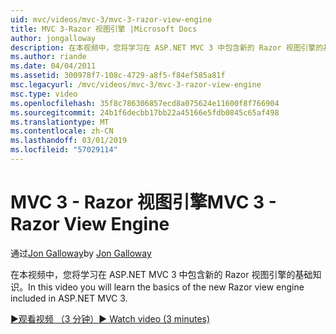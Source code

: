 ```yaml
---
uid: mvc/videos/mvc-3/mvc-3-razor-view-engine
title: MVC 3-Razor 视图引擎 |Microsoft Docs
author: jongalloway
description: 在本视频中，您将学习在 ASP.NET MVC 3 中包含新的 Razor 视图引擎的基础知识。
ms.author: riande
ms.date: 04/04/2011
ms.assetid: 300978f7-108c-4729-a8f5-f84ef585a81f
msc.legacyurl: /mvc/videos/mvc-3/mvc-3-razor-view-engine
msc.type: video
ms.openlocfilehash: 35f8c786306857ecd8a075624e11600f8f766904
ms.sourcegitcommit: 24b1f6decbb17bb22a45166e5fdb0845c65af498
ms.translationtype: MT
ms.contentlocale: zh-CN
ms.lasthandoff: 03/01/2019
ms.locfileid: "57029114"
---
```

<a name="mvc-3---razor-view-engine"></a><span data-ttu-id="aa42d-103">MVC 3 - Razor 视图引擎</span><span class="sxs-lookup"><span data-stu-id="aa42d-103">MVC 3 - Razor View Engine</span></span>
====================
<span data-ttu-id="aa42d-104">通过[Jon Galloway](https://github.com/jongalloway)</span><span class="sxs-lookup"><span data-stu-id="aa42d-104">by [Jon Galloway](https://github.com/jongalloway)</span></span>

<span data-ttu-id="aa42d-105">在本视频中，您将学习在 ASP.NET MVC 3 中包含新的 Razor 视图引擎的基础知识。</span><span class="sxs-lookup"><span data-stu-id="aa42d-105">In this video you will learn the basics of the new Razor view engine included in ASP.NET MVC 3.</span></span>

[<span data-ttu-id="aa42d-106">&#9654;观看视频 （3 分钟）</span><span class="sxs-lookup"><span data-stu-id="aa42d-106">&#9654; Watch video (3 minutes)</span></span>](https://channel9.msdn.com/Blogs/ASP-NET-Site-Videos/mvc-3-razor-view-engine)
